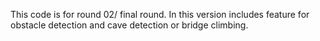 This code is for round 02/ final round. In this version includes
 feature for obstacle detection and cave detection or bridge climbing.
